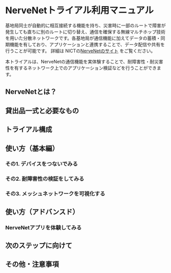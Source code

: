 # NerveNetトライアル利用マニュアル
基地局同士が自動的に相互接続する機能を持ち、災害時に一部のルートで障害が発生しても直ちに別のルートに切り替え、通信を確保する無線マルチホップ技術を用いた分散ネットワークです。各基地局が通信機能に加えてデータの蓄積・同期機能を有しており、アプリケーションと連携することで、データ配信や共有を行うことが可能です。
詳細は NICTの[NerveNetのサイト](https://www.nict.go.jp/out-promotion/other/case-studies/itenweb/nervenet.html) をご覧ください。

本トライアルは、NerveNetの通信機能を実体験することで、耐障害性・耐災害性を有するネットワーク上でのアプリケーション検証などを行うことができます。

## NerveNetとは？

## 貸出品一式と必要なもの

## トライアル構成

## 使い方（基本編）

### その1. デバイスをつないでみる

### その2. 耐障害性の検証をしてみる

### その3. メッシュネットワークを可視化する

## 使い方（アドバンスド）

### NerveNetアプリを体験してみる

## 次のステップに向けて

## その他・注意事項
